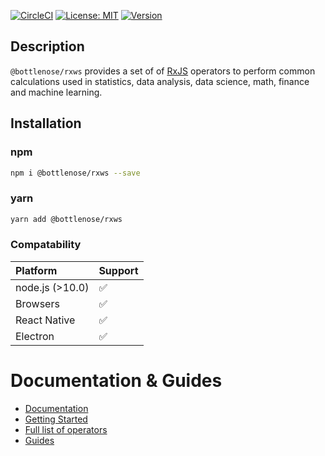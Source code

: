 [![CircleCI](https://circleci.com/gh/buccaneerai/bottlenose/tree/master.svg?style=shield)](https://circleci.com/gh/buccaneerai/bottlenose/tree/master)
[![License: MIT](https://img.shields.io/badge/License-MIT-green.svg)](https://opensource.org/licenses/MIT)
<a href="https://www.npmjs.com/package/@bottlenose/rxws">
  <img src="https://img.shields.io/npm/v/@bottlenose/rxws.svg" alt="Version">
</a>

## Description
`@bottlenose/rxws` provides a set of of [RxJS](http://rxjs.dev/) operators to perform common calculations used in statistics, data analysis, data science, math, finance and machine learning. 

## Installation

### npm

```bash
npm i @bottlenose/rxws --save
```

### yarn

```bash
yarn add @bottlenose/rxws
```

### Compatability

| Platform | Support |
| :--- | :--- |
| node.js \(&gt;10.0\) | ✅ |
| Browsers | ✅ |
| React Native | ✅ |
| Electron | ✅ |

# Documentation & Guides
- [Documentation](https://buccaneerai.gitbook.io/bottlenose/sources-and-sinks/rxws)
- [Getting Started](https://buccaneerai.gitbook.io/bottlenose/sources-and-sinks/rxws/guides/gettingstarted)
- [Full list of operators](https://buccaneerai.gitbook.io/bottlenose/sources-and-sinks/rxws/operators)
- [Guides](https://buccaneerai.gitbook.io/bottlenose/sources-and-sinks/rxws/guides)
